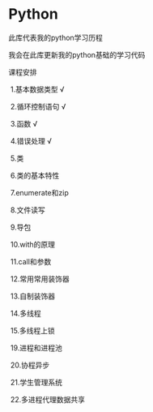 # Python
此库代表我的python学习历程

我会在此库更新我的python基础的学习代码

课程安排

​	1.基本数据类型    √

​	2.循环控制语句    √

​	3.函数    √

​	4.错误处理  √

​	5.类

​	6.类的基本特性

​	7.enumerate和zip

​	8.文件读写

​	9.导包

​	10.with的原理

​	11.call和参数

​	12.常用常用装饰器

​	13.自制装饰器

​	14.多线程

​	15.多线程上锁

​	19.进程和进程池

​	20.协程异步

​	21.学生管理系统

​	22.多进程代理数据共享
